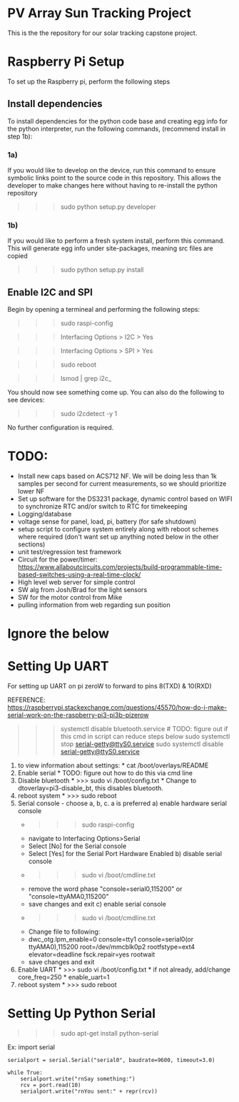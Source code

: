 # PV Array Sun Tracking Project
This is the the repository for our solar tracking capstone project.

# Raspberry Pi Setup
To set up the Raspberry pi, perform the following steps

## Install dependencies
To install dependencies for the python code base and creating egg info for the python interpreter, run the 
following commands, (recommend install in step 1b):

### 1a)
If you would like to develop on the device, run this command to ensure symbolic links point to the source code in this repository.
This allows the developer to make changes here without having to re-install the python repository
>>> sudo python setup.py developer

### 1b)
If you would like to perform a fresh system install, perform this command. This will generate egg info under site-packages, meaning 
src files are copied
>>> sudo python setup.py install
 
## Enable I2C and SPI
Begin by opening a termineal and performing the following steps:
>>> sudo raspi-config

>>> Interfacing Options > I2C > Yes

>>> Interfacing Options > SPI > Yes

>>> sudo reboot

>>> lsmod | grep i2c_

You should now see something come up. You can also do the following to see devices:
>>> sudo i2cdetect -y 1

No further configuration is required.


# TODO:
* Install new caps based on ACS712 NF. We will be doing less than 1k samples per second for current measurements, so we should prioritize lower NF
* Set up software for the DS3231 package, dynamic control based on WIFI to synchronize RTC and/or switch to RTC for timekeeping
* Logging/database
* voltage sense for panel, load, pi, battery (for safe shutdown)
* setup script to configure system entirely along with reboot schemes where required (don't want set up anything noted below in the other sections)
* unit test/regression test framework
* Circuit for the power/timer: https://www.allaboutcircuits.com/projects/build-programmable-time-based-switches-using-a-real-time-clock/
* High level web server for simple control
* SW alg from Josh/Brad for the light sensors
* SW for the motor control from Mike
* pulling information from web regarding sun position



# Ignore the below
# Setting Up UART
For setting up UART on pi zeroW to forward to pins 8(TXD) & 10(RXD)

REFERENCE: https://raspberrypi.stackexchange.com/questions/45570/how-do-i-make-serial-work-on-the-raspberry-pi3-pi3b-pizerow

  >>> systemctl disable bluetooth.service # TODO: figure out if this cmd in script can reduce steps below
  >>> sudo systemctl stop serial-getty@ttyS0.service
  >>> sudo systemctl disable serial-getty@ttyS0.service

  1) to view information about settings:
    * cat /boot/overlays/README
  2) Enable serial
    * TODO: figure out how to do this via cmd line
  3) Disable bluetooth
    * >>> sudo vi /boot/config.txt
    * Change to dtoverlay=pi3-disable_bt, this disables bluetooth.
  4) reboot system
    * >>> sudo reboot
  5) Serial console
    - choose a, b, c. a is preferred
    a) enable hardware serial console
      * >>> sudo raspi-config
      * navigate to Interfacing Options>Serial
      * Select [No] for the Serial console
      * Select [Yes] for the Serial Port Hardware Enabled
    b) disable serial console
      * >>> sudo vi /boot/cmdline.txt
      * remove the word phase "console=serial0,115200" or "console=ttyAMA0,115200"
      * save changes and exit
    c) enable serial console
      * >>> sudo vi /boot/cmdline.txt
      * Change file to following:
      * dwc_otg.lpm_enable=0 console=tty1 console=serial0(or ttyAMA0),115200 root=/dev/mmcblk0p2 rootfstype=ext4 elevator=deadline fsck.repair=yes rootwait
      * save changes and exit
  7) Enable UART
    * >>> sudo vi /boot/config.txt
    * if not already, add/change core_freq=250
    * enable_uart=1
  8) reboot system
    * >>> sudo reboot


# Setting Up Python Serial
  >>> sudo apt-get install python-serial

  Ex: 
    import serial

    serialport = serial.Serial("serial0", baudrate=9600, timeout=3.0)

    while True:
        serialport.write("rnSay something:")
        rcv = port.read(10)
        serialport.write("rnYou sent:" + repr(rcv))
